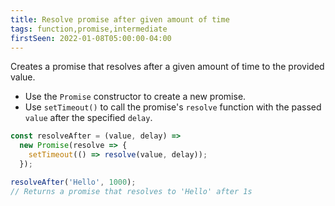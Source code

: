 ```yaml
---
title: Resolve promise after given amount of time
tags: function,promise,intermediate
firstSeen: 2022-01-08T05:00:00-04:00
---
```


Creates a promise that resolves after a given amount of time to the provided value.

- Use the `Promise` constructor to create a new promise.
- Use `setTimeout()` to call the promise's `resolve` function with the passed `value` after the specified `delay`.

```js
const resolveAfter = (value, delay) =>
  new Promise(resolve => {
    setTimeout(() => resolve(value, delay));
  });
```

```js
resolveAfter('Hello', 1000);
// Returns a promise that resolves to 'Hello' after 1s
```
